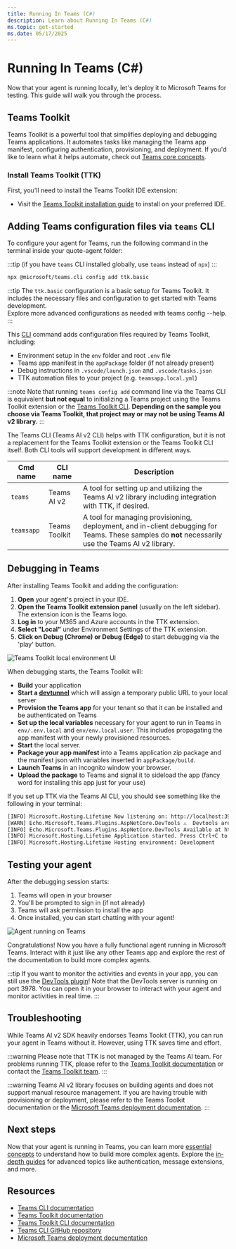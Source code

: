 ```yaml
---
title: Running In Teams (C#)
description: Learn about Running In Teams (C#)
ms.topic: get-started
ms.date: 05/17/2025
---
```


# Running In Teams (C#)

Now that your agent is running locally, let's deploy it to Microsoft Teams for testing. This guide will walk you through the process.

## Teams Toolkit

Teams Toolkit is a powerful tool that simplifies deploying and debugging Teams applications. It automates tasks like managing the Teams app manifest, configuring authentication, provisioning, and deployment. If you'd like to learn what it helps automate, check out [Teams core concepts](/teams/core-concepts).

### Install Teams Toolkit (TTK)

First, you'll need to install the Teams Toolkit IDE extension:

- Visit the [Teams Toolkit installation guide](https:///microsoftteams/platform/toolkit/install-teams-toolkit) to install on your preferred IDE.

## Adding Teams configuration files via `teams` CLI

To configure your agent for Teams, run the following command in the terminal inside your quote-agent folder:

:::tip
(if you have `teams` CLI installed globally, use `teams` instead of `npx`)
:::

```bash
npx @microsoft/teams.cli config add ttk.basic
```

:::tip
The `ttk.basic` configuration is a basic setup for Teams Toolkit. It includes the necessary files and configuration to get started with Teams development.<br/>
Explore more advanced configurations as needed with teams config --help.<br />
:::

This [CLI](/developer-tools/cli) command adds configuration files required by Teams Toolkit, including:

- Environment setup in the `env` folder and root `.env` file
- Teams app manifest in the `appPackage` folder (if not already present)
- Debug instructions in `.vscode/launch.json` and `.vscode/tasks.json`
- TTK automation files to your project (e.g. `teamsapp.local.yml`)

:::note
Note that running `teams config add` command line via the Teams CLI is equivalent **but not equal** to initializing a Teams project using the Teams Toolkit extension or the [Teams Toolkit CLI](https:///microsoftteams/platform/toolkit/teams-toolkit-cli?pivots=version-three). **Depending on the sample you choose via Teams Toolkit, that project may or may not be using Teams AI v2 library.**
:::

The Teams CLI (Teams AI v2 CLI) helps with TTK configuration, but it is not a replacement for the Teams Toolkit extension or the Teams Toolkit CLI itself. Both CLI tools will support development in different ways.

| Cmd name   | CLI name      | Description                                                                                                                                        |
| ---------- | ------------- | -------------------------------------------------------------------------------------------------------------------------------------------------- |
| `teams`    | Teams AI v2   | A tool for setting up and utilizing the Teams AI v2 library including integration with TTK, if desired.                                            |
| `teamsapp` | Teams Toolkit | A tool for managing provisioning, deployment, and in-client debugging for Teams. These samples do **not** necessarily use the Teams AI v2 library. |

## Debugging in Teams

After installing Teams Toolkit and adding the configuration:

1. **Open** your agent's project in your IDE.
2. **Open the Teams Toolkit extension panel** (usually on the left sidebar). The extension icon is the Teams logo.
3. **Log in** to your M365 and Azure accounts in the TTK extension.
4. **Select "Local"** under Environment Settings of the TTK extension.
5. **Click on Debug (Chrome) or Debug (Edge)** to start debugging via the 'play' button.

![Teams Toolkit local environment UI](/screenshots/teams-toolkit.png)

When debugging starts, the Teams Toolkit will:

- **Build** your application
- **Start a [devtunnel](/teams/core-concepts#devtunnel)** which will assign a temporary public URL to your local server
- **Provision the Teams app** for your tenant so that it can be installed and be authenticated on Teams
- **Set up the local variables** necessary for your agent to run in Teams in `env/.env.local` and `env/env.local.user`. This includes propagating the app manifest with your newly provisioned resources.
- **Start** the local server.
- **Package your app manifest** into a Teams application zip package and the manifest json with variables inserted in `appPackage/build`.
- **Launch Teams** in an incognito window your browser.
- **Upload the package** to Teams and signal it to sideload the app (fancy word for installing this app just for your use)

If you set up TTK via the Teams AI CLI, you should see something like the following in your terminal:


```sh
[INFO] Microsoft.Hosting.Lifetime Now listening on: http://localhost:3978
[WARN] Echo.Microsoft.Teams.Plugins.AspNetCore.DevTools ⚠️  Devtools are not secure and should not be used production environments ⚠️
[INFO] Echo.Microsoft.Teams.Plugins.AspNetCore.DevTools Available at http://localhost:3978/devtools
[INFO] Microsoft.Hosting.Lifetime Application started. Press Ctrl+C to shut down.
[INFO] Microsoft.Hosting.Lifetime Hosting environment: Development
```


## Testing your agent

After the debugging session starts:

1. Teams will open in your browser
2. You'll be prompted to sign in (if not already)
3. Teams will ask permission to install the app
4. Once installed, you can start chatting with your agent!

![Agent running on Teams](/screenshots/example-on-teams.png)

Congratulations! Now you have a fully functional agent running in Microsoft Teams. Interact with it just like any other Teams app and explore the rest of the documentation to build more complex agents.

:::tip
If you want to monitor the activities and events in your app, you can still use the [DevTools plugin](/developer-tools/devtools)! Note that the DevTools server is running on port 3978. You can open it in your browser to interact with your agent and monitor activities in real time.
:::

## Troubleshooting

While Teams AI v2 SDK heavily endorses Teams Tookit (TTK), you can run your agent in Teams without it. However, using TTK saves time and effort.

:::warning
Please note that TTK is not managed by the Teams AI team. For problems running TTK, please refer to the [Teams Toolkit documentation](https:///microsoftteams/platform/toolkit/overview) or contact the [Teams Toolkit team](https://github.com/OfficeDev/Teams-Toolkit).
:::

:::warning
Teams AI v2 library focuses on building agents and does not support manual resource management. If you are having trouble with provisioning or deployment, please refer to the Teams Toolkit documentation or the [Microsoft Teams deployment documentation](https:///microsoftteams/deploy-overview).
:::

## Next steps

Now that your agent is running in Teams, you can learn more [essential concepts](../essentials) to understand how to build more complex agents. Explore the [in-depth guides](../in-depth-guides) for advanced topics like authentication, message extensions, and more.

## Resources

- [Teams CLI documentation](/developer-tools/cli)
- [Teams Toolkit documentation](https:///microsoftteams/platform/toolkit/overview)
- [Teams Toolkit CLI documentation](https:///microsoftteams/platform/toolkit/cli)
- [Teams CLI GitHub repository](https://github.com/OfficeDev/Teams-Toolkit)
- [Microsoft Teams deployment documentation](https:///microsoftteams/deploy-overview)
